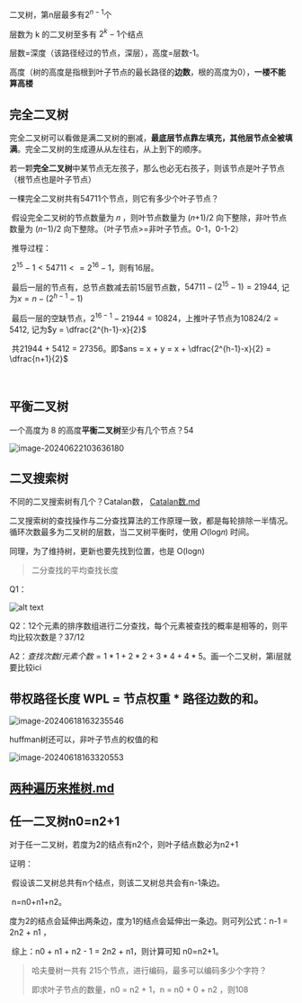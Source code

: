 二叉树，第n层最多有$2^{n-1}$个

层数为 k 的二叉树至多有 $2^k-1$个结点

层数=深度（该路径经过的节点，深层），高度=层数-1。

​	高度（树的高度是指根到叶子节点的最长路径的**边数**，根的高度为0），**一楼不能算高楼**



## 完全二叉树

完全二叉树可以看做是满二叉树的删减，**最底层节点靠左填充，其他层节点全被填满**。完全二叉树的生成遵从从左往右，从上到下的顺序。

​	若一颗**完全二叉树**中某节点无左孩子，那么也必无右孩子，则该节点是叶子节点（根节点也是叶子节点）



一棵完全二叉树共有54711个节点，则它有多少个叶子节点？

​	假设完全二叉树的节点数量为 𝑛 ，则叶节点数量为 (𝑛+1)/2  向下整除，非叶节点数量为 (𝑛−1)/2 向下整除。（叶子节点>=非叶子节点。0-1，0-1-2）

​	推导过程：

​	$2^{15}-1 < 54711 <= 2^{16}-1$，则有16层。

​	最后一层的节点有，总节点数减去前15层节点数，$54711-(2^{15}-1)=21944$, 记为$x=n-(2^{h-1}-1)$

​	最后一层的空缺节点，$2^{16-1}-21944=10824$，上推叶子节点为$10824 / 2 = 5412$, 记为$y = \dfrac{2^{h-1}-x}{2}$

​	共21944 + 5412 = 27356。即$ans = x + y = x + \dfrac{2^{h-1}-x}{2} = \dfrac{n+1}{2}$

​	

## 平衡二叉树

一个高度为 8 的高度**平衡二叉树**至少有几个节点？54

![image-20240622103636180](https://cdn.jsdelivr.net/gh/sword4869/pic1@main/images/202406221036236.png)

## 二叉搜索树

不同的二叉搜索树有几个？Catalan数，  [Catalan数.md](..\动态规划\Catalan数.md) 



二叉搜索树的查找操作与二分查找算法的工作原理一致，都是每轮排除一半情况。循环次数最多为二叉树的层数，当二叉树平衡时，使用 𝑂(log⁡𝑛) 时间。

同理，为了维持树，更新也要先找到位置，也是 O(logn)



>  二分查找的平均查找长度

Q1：

![alt text](https://cdn.jsdelivr.net/gh/sword4869/pic1@main/images/202408231649507.png)

Q2：12个元素的排序数组进行二分查找，每个元素被查找的概率是相等的，则平均比较次数是？37/12

A2：$查找次数/元素个数=1*1+2*2+3*4+4*5$。画一个二叉树，第i层就要比较ici



## 带权路径长度  WPL = 节点权重 * 路径边数的和。

![image-20240618163235546](https://cdn.jsdelivr.net/gh/sword4869/pic1@main/images/202406181632608.png)

huffman树还可以，非叶子节点的权值的和

![image-20240618163320553](https://cdn.jsdelivr.net/gh/sword4869/pic1@main/images/202406181633582.png)





## [两种遍历来推树.md](遍历\两种遍历来推树.md) 



## 任一二叉树n0=n2+1

对于任一二叉树，若度为2的结点有n2个，则叶子结点数必为n2+1

证明：	

​	假设该二叉树总共有n个结点，则该二叉树总共会有n-1条边。

​	n=n0+n1+n2。

​	度为2的结点会延伸出两条边，度为1的结点会延伸出一条边。则可列公式：n-1 = 2n2 + n1 ，

​	综上：n0 + n1 + n2  - 1 = 2n2 + n1，则计算可知 n0=n2+1。



> 哈夫曼树一共有 215个节点，进行编码，最多可以编码多少个字符？
>
> 即求叶子节点的数量，n0 = n2 + 1，n = n0 + 0 + n2 ，则108 

